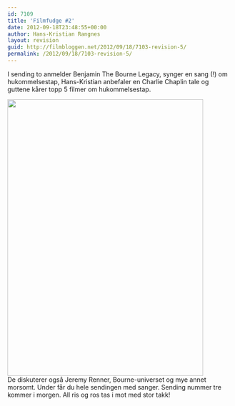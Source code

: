 ```yaml
---
id: 7109
title: 'Filmfudge #2'
date: 2012-09-18T23:48:55+00:00
author: Hans-Kristian Rangnes
layout: revision
guid: http://filmbloggen.net/2012/09/18/7103-revision-5/
permalink: /2012/09/18/7103-revision-5/
---
```

I sending to anmelder Benjamin The Bourne Legacy, synger en sang (!) om hukommelsestap, Hans-Kristian anbefaler en Charlie Chaplin tale og guttene kårer topp 5 filmer om hukommelsestap.<!--more-->

  
<a href="http://filmbloggen.net/2012/09/04/podcast-filmfudge-1/386779_137275169749499_887590406_n/" rel="attachment wp-att-6802"><img class="alignnone size-large wp-image-6802" src="http://filmbloggen.net/wp-content/uploads//2012/09/386779_137275169749499_887590406_n-438x620.jpg" alt="" width="438" height="620" /><br /> </a>De diskuterer også Jeremy Renner, Bourne-universet og mye annet morsomt. Under får du hele sendingen med sanger. Sending nummer tre kommer i morgen. All ris og ros tas i mot med stor takk!

<div>
</div>

<div>
  &nbsp;
</div>